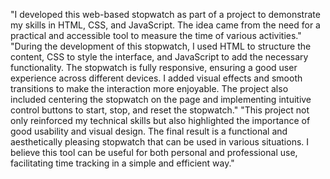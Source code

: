 

"I developed this web-based stopwatch as part of a project to demonstrate my skills in HTML, CSS, and JavaScript. The idea came from the need for a practical and accessible tool to measure the time of various activities."
"During the development of this stopwatch, I used HTML to structure the content, CSS to style the interface, and JavaScript to add the necessary functionality. The stopwatch is fully responsive, ensuring a good user experience across different devices. I added visual effects and smooth transitions to make the interaction more enjoyable. The project also included centering the stopwatch on the page and implementing intuitive control buttons to start, stop, and reset the stopwatch."
"This project not only reinforced my technical skills but also highlighted the importance of good usability and visual design. The final result is a functional and aesthetically pleasing stopwatch that can be used in various situations. I believe this tool can be useful for both personal and professional use, facilitating time tracking in a simple and efficient way."
